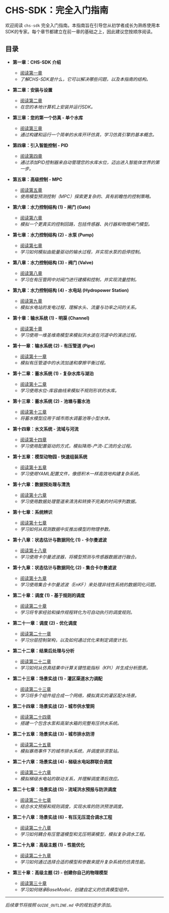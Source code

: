 # CHS-SDK：完全入门指南

欢迎阅读 `chs-sdk` 完全入门指南。本指南旨在引导您从初学者成长为熟练使用本SDK的专家。每个章节都建立在前一章的基础之上，因此建议您按顺序阅读。

## 目录

*   **第一章：CHS-SDK 介绍**
    *   [阅读第一章](./01-Introduction.md)
    *   *了解CHS-SDK是什么，它可以解决哪些问题，以及本指南的结构。*

*   **第二章：安装与设置**
    *   [阅读第二章](./02-Installation-and-Setup.md)
    *   *在您的本地计算机上安装并运行SDK。*

*   **第三章：您的第一个仿真 - 单个水库**
    *   [阅读第三章](./03-Core-Concepts-Simulation.md)
    *   *通过构建和运行一个简单的水库开环仿真，学习仿真引擎的基本概念。*

*   **第四章：引入智能控制 - PID**
    *   [阅读第四章](./04-Intelligent-Control-PID.md)
    *   *通过添加PID控制器来自动管理您的水库水位，迈出进入智能体世界的第一步。*

*   **第五章：高级控制 - MPC**
    *   [阅读第五章](./05-Advanced-Control-MPC.md)
    *   *使用模型预测控制（MPC）探索更复杂的、具有前瞻性的控制策略。*

*   **第六章：水力控制结构 (1) - 闸门 (Gate)**
    *   [阅读第六章](./06-Gates.md)
    *   *模拟一个更真实的控制回路，包括传感器、执行器和物理闸门模型。*

*   **第七章：水力控制结构 (2) - 水泵 (Pump)**
    *   [阅读第七章](./07-Pumps.md)
    *   *学习如何模拟由能量驱动的输水过程，并实现水泵的启停控制。*

*   **第八章：水力控制结构 (3) - 阀门 (Valve)**
    *   [阅读第八章](./08-Valves.md)
    *   *学习在有压管网中对阀门进行建模和控制，并实现流量控制。*

*   **第九章：水力控制结构 (4) - 水电站 (Hydropower Station)**
    *   [阅读第九章](./09-Hydropower.md)
    *   *模拟水电站的发电过程，理解水头、流量与功率之间的关系。*

*   **第十章：输水系统 (1) - 明渠 (Channel)**
    *   [阅读第十章](./10-Channels.md)
    *   *学习使用一维圣维南模型来模拟洪水波在河道中的演进过程。*

*   **第十一章：输水系统 (2) - 有压管道 (Pipe)**
    *   [阅读第十一章](./11-Pipes.md)
    *   *模拟有压管道中的水流加速和摩擦平衡过程。*

*   **第十二章：蓄水系统 (1) - 复杂水库与湖泊**
    *   [阅读第十二章](./12-Reservoirs-Advanced.md)
    *   *学习使用水位-库容曲线来模拟不规则形状的水库。*

*   **第十三章：蓄水系统 (2) - 池塘与蓄水池**
    *   [阅读第十三章](./13-Ponds-Tanks.md)
    *   *将蓄水模型应用于城市雨水调蓄池等小型水体。*

*   **第十四章：水文系统 - 流域与河流**
    *   [阅读第十四章](./14-Hydrology.md)
    *   *学习使用配置驱动的方式，模拟降雨-产流-汇流的全过程。*

*   **第十五章：模型动物园 - 快速组装系统**
    *   [阅读第十五章](./15-Model-Zoo.md)
    *   *学习使用YAML配置文件，像搭积木一样高效地构建复杂系统。*

*   **第十六章：数据预处理与清洗**
    *   [阅读第十六章](./16-Data-Preprocessing.md)
    *   *学习使用数据处理管道来清洗和转换不完美的时间序列数据。*

*   **第十七章：系统辨识**
    *   [阅读第十七章](./17-System-Identification.md)
    *   *学习如何从观测数据中反推出模型的物理参数。*

*   **第十八章：状态估计与数据同化 (1) - 卡尔曼滤波**
    *   [阅读第十八章](./18-Kalman-Filter.md)
    *   *学习使用卡尔曼滤波器，将模型预测与传感器数据进行融合。*

*   **第十九章：状态估计与数据同化 (2) - 集合卡尔曼滤波**
    *   [阅读第十九章](./19-Ensemble-Kalman-Filter.md)
    *   *学习使用集合卡尔曼滤波（EnKF）来处理非线性系统的数据同化问题。*

*   **第二十章：调度 (1) - 基于规则的调度**
    *   [阅读第二十章](./20-Rule-Based-Dispatch.md)
    *   *学习将专家经验和操作规程转化为可自动执行的调度规则。*

*   **第二十一章：调度 (2) - 优化调度**
    *   [阅读第二十一章](./21-Optimization-Dispatch.md)
    *   *学习分层控制架构，以及如何通过优化来制定调度计划。*

*   **第二十二章：结果后处理与分析**
    *   [阅读第二十二章](./22-Results-Analysis.md)
    *   *学习如何从仿真结果中计算关键性能指标（KPI）并生成分析图表。*

*   **第二十三章：场景实战 (1) - 灌区渠道水力调配**
    *   [阅读第二十三章](./23-Irrigation-System.md)
    *   *学习将多个组件组合成一个网络，模拟真实的灌区配水场景。*

*   **第二十四章：场景实战 (2) - 城市供水管网**
    *   [阅读第二十四章](./24-Water-Supply-Network.md)
    *   *搭建一个包含水泵和高架水箱的完整有压供水系统。*

*   **第二十五章：场景实战 (3) - 城市排水防涝**
    *   [阅读第二十五章](./25-Urban-Drainage.md)
    *   *模拟暴雨事件下的城市排水系统，并调度排涝泵站。*

*   **第二十六章：场景实战 (4) - 梯级水电站群联合调度**
    *   [阅读第二十六章](./26-Cascade-Hydropower.md)
    *   *模拟梯级水电站的联动关系，并理解调度滞后效应。*

*   **第二十七章：场景实战 (5) - 流域洪水预报与防洪调度**
    *   [阅读第二十七章](./27-Flood-Control.md)
    *   *结合水文预报和规则调度，实现水库的防洪预泄调度。*

*   **第二十八章：场景实战 (6) - 有压无压混合调水工程**
    *   [阅读第二十八章](./28-Hybrid-System.md)
    *   *学习如何耦合有压管道模型和无压明渠模型，模拟复杂调水工程。*

*   **第二十九章：高级主题 (1) - 性能优化**
    *   [阅读第二十九章](./29-Performance-Optimization.md)
    *   *学习如何通过选择合适的模型和参数来提升复杂系统的仿真性能。*

*   **第三十章：高级主题 (2) - 创建你自己的物理模型**
    *   [阅读第三十章](./30-Custom-Models.md)
    *   *学习如何继承BaseModel，创建自定义的仿真模型组件。*

---

*后续章节将按照 `GUIDE_OUTLINE.md` 中的规划逐步添加。*
